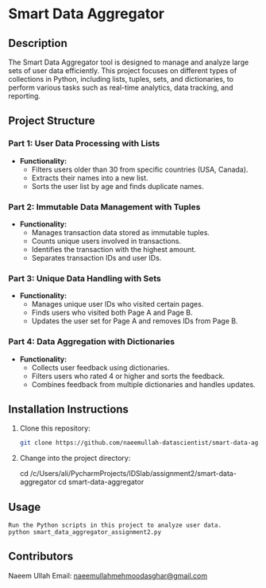 # Smart Data Aggregator

## Description
The Smart Data Aggregator tool is designed to manage and analyze large sets of user data efficiently. This project focuses on different types of collections in Python, including lists, tuples, sets, and dictionaries, to perform various tasks such as real-time analytics, data tracking, and reporting.

## Project Structure

### Part 1: User Data Processing with Lists
- **Functionality:**
  - Filters users older than 30 from specific countries (USA, Canada).
  - Extracts their names into a new list.
  - Sorts the user list by age and finds duplicate names.

### Part 2: Immutable Data Management with Tuples
- **Functionality:**
  - Manages transaction data stored as immutable tuples.
  - Counts unique users involved in transactions.
  - Identifies the transaction with the highest amount.
  - Separates transaction IDs and user IDs.

### Part 3: Unique Data Handling with Sets
- **Functionality:**
  - Manages unique user IDs who visited certain pages.
  - Finds users who visited both Page A and Page B.
  - Updates the user set for Page A and removes IDs from Page B.

### Part 4: Data Aggregation with Dictionaries
- **Functionality:**
  - Collects user feedback using dictionaries.
  - Filters users who rated 4 or higher and sorts the feedback.
  - Combines feedback from multiple dictionaries and handles updates.

## Installation Instructions
1. Clone this repository:
   ```bash
   git clone https://github.com/naeemullah-datascientist/smart-data-aggregator
2. Change into the project directory:

	cd /c/Users/ali/PycharmProjects/IDSlab/assignment2/smart-data-aggregator	cd smart-data-aggregator
##  Usage
	Run the Python scripts in this project to analyze user data.
	python smart_data_aggregator_assignment2.py
## Contributors
Naeem Ullah
Email: naeemullahmehmoodasghar@gmail.com
